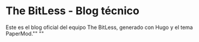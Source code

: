 # The BitLess - Blog técnico

Este es el blog oficial del equipo The BitLess, generado con Hugo y el tema PaperMod."" 
"" 
